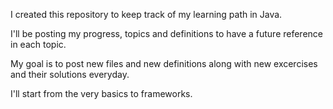 I created this repository to keep track of my learning path in Java.

I'll be posting my progress, topics and definitions to have a future reference in each topic.

My goal is to post new files and new definitions along with new excercises and their solutions everyday.

I'll start from the very basics to frameworks.